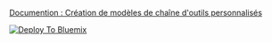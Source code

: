 
[Documention : Création de modèles de chaîne d'outils personnalisés](https://cloud.ibm.com/docs/services/ContinuousDelivery?topic=ContinuousDelivery-toolchains_custom#toolchains_custom)


[![Deploy To Bluemix](https://console.bluemix.net/devops/graphics/create_toolchain_button.png)](https://console.bluemix.net/devops/setup/deploy/?repository=https://github.com/marvin-ezyfront/ezyfront-toolchain)



